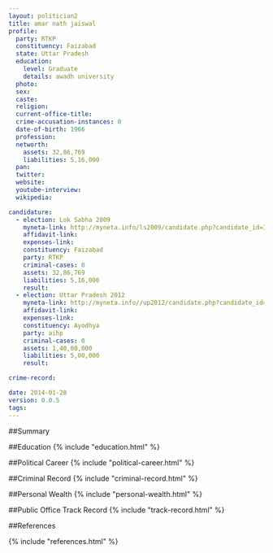 ```yaml
---
layout: politician2
title: amar nath jaiswal
profile: 
  party: RTKP
  constituency: Faizabad
  state: Uttar Pradesh
  education: 
    level: Graduate
    details: awadh university
  photo: 
  sex: 
  caste: 
  religion: 
  current-office-title: 
  crime-accusation-instances: 0
  date-of-birth: 1966
  profession: 
  networth: 
    assets: 32,86,769
    liabilities: 5,16,000
  pan: 
  twitter: 
  website: 
  youtube-interview: 
  wikipedia: 

candidature: 
  - election: Lok Sabha 2009
    myneta-link: http://myneta.info/ls2009/candidate.php?candidate_id=3978
    affidavit-link: 
    expenses-link: 
    constituency: Faizabad 
    party: RTKP
    criminal-cases: 0
    assets: 32,86,769
    liabilities: 5,16,000
    result:  
  - election: Uttar Pradesh 2012
    myneta-link: http://myneta.info//up2012/candidate.php?candidate_id=2494
    affidavit-link: 
    expenses-link: 
    constituency: Ayodhya 
    party: aihp
    criminal-cases: 0
    assets: 1,40,00,000
    liabilities: 5,00,000
    result:  

crime-record: 

date: 2014-01-28
version: 0.0.5
tags: 
---
```

##Summary


##Education
{% include "education.html" %}


##Political Career
{% include "political-career.html" %}


##Criminal Record
{% include "criminal-record.html" %}


##Personal Wealth
{% include "personal-wealth.html" %}


##Public Office Track Record
{% include "track-record.html" %}


##References


{% include "references.html" %}